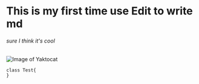 # This is my first time use Edit to write md
###### sure I think it's cool
![Image of Yaktocat](https://octodex.github.com/images/yaktocat.png)
```
class Test{
}
```
